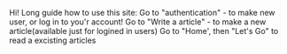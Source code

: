 Hi!
Long guide how to use this site:
Go to "authentication" - to make new user, or log in to you'r account!
Go to "Write a article" - to make a new article(available just for logined in users)
Go to "Home', then "Let's Go" to read a excisting articles